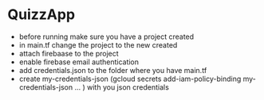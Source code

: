 # QuizzApp

- before running make sure you have a project created
- in main.tf change the project to the new created
- attach firebaase to the project
- enable firebase email authentication
- add credentials.json to the folder where you have main.tf
- create my-credentials-json (gcloud secrets add-iam-policy-binding my-credentials-json ... ) with you json credentials
